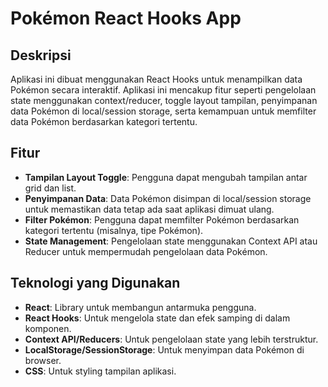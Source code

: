 # Pokémon React Hooks App

## Deskripsi
Aplikasi ini dibuat menggunakan React Hooks untuk menampilkan data Pokémon secara interaktif. Aplikasi ini mencakup fitur seperti pengelolaan state menggunakan context/reducer, toggle layout tampilan, penyimpanan data Pokémon di local/session storage, serta kemampuan untuk memfilter data Pokémon berdasarkan kategori tertentu.

## Fitur
- **Tampilan Layout Toggle**: Pengguna dapat mengubah tampilan antar grid dan list.
- **Penyimpanan Data**: Data Pokémon disimpan di local/session storage untuk memastikan data tetap ada saat aplikasi dimuat ulang.
- **Filter Pokémon**: Pengguna dapat memfilter Pokémon berdasarkan kategori tertentu (misalnya, tipe Pokémon).
- **State Management**: Pengelolaan state menggunakan Context API atau Reducer untuk mempermudah pengelolaan data Pokémon.

## Teknologi yang Digunakan
- **React**: Library untuk membangun antarmuka pengguna.
- **React Hooks**: Untuk mengelola state dan efek samping di dalam komponen.
- **Context API/Reducers**: Untuk pengelolaan state yang lebih terstruktur.
- **LocalStorage/SessionStorage**: Untuk menyimpan data Pokémon di browser.
- **CSS**: Untuk styling tampilan aplikasi.


